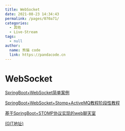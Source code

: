 ```yaml
---
title: WebSocket
date: 2021-08-23 14:34:43
permalink: /pages/070a71/
categories: 
  - 其他
  - Live-Stream
tags: 
  - null
author: 
  name: 熊猫 code
  link: https://pandacode.cn
---
```

# WebSocket

[SpringBoot+WebSocket简单案例](https://blog.csdn.net/qq_36963762/article/details/101058253)

[SpringBoot+WebSocket+Stomp+ActiveMQ教程阶段性教程](https://blog.csdn.net/qq_41603102/article/details/82492040)

[基于SpringBoot+STOMP协议实现的web聊天室](https://blog.csdn.net/weixin_34060741/article/details/91395556)

[(GIT地址)](https://github.com/anlingyi/xechat)